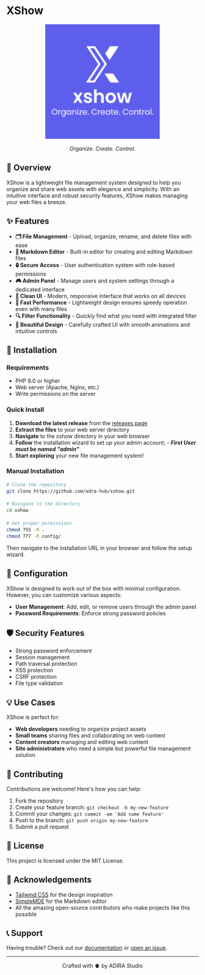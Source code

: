 # XShow

<div align="center">
  <img src="assets/img/xshow-logo-site.png" alt="XShow Logo" width="300">
  <p><em>Organize. Create. Control.</em></p>
</div>

## 🌟 Overview

XShow is a lightweight file management system designed to help you organize and share web assets with elegance and simplicity. With an intuitive interface and robust security features, XShow makes managing your web files a breeze.

## ✨ Features

- **🗂️ File Management** - Upload, organize, rename, and delete files with ease
- **📝 Markdown Editor** - Built-in editor for creating and editing Markdown files
- **🔒 Secure Access** - User authentication system with role-based permissions
- **🎮 Admin Panel** - Manage users and system settings through a dedicated interface
- **🧩 Clean UI** - Modern, responsive interface that works on all devices
- **🚀 Fast Performance** - Lightweight design ensures speedy operation even with many files
- **🔍 Filter Functionality** - Quickly find what you need with integrated filter
- **🎨 Beautiful Design** - Carefully crafted UI with smooth animations and intuitive controls


## 🚀 Installation

### Requirements

- PHP 8.0 or higher
- Web server (Apache, Nginx, etc.)
- Write permissions on the server

### Quick Install

1. **Download the latest release** from the [releases page](https://github.com/adra-hub/xshow/releases)
2. **Extract the files** to your web server directory
3. **Navigate** to the xshow directory in your web browser
4. **Follow** the installation wizard to set up your admin account; - ***First User must be named "admin"***
5. **Start exploring** your new file management system!

### Manual Installation

```bash
# Clone the repository
git clone https://github.com/adra-hub/xshow.git

# Navigate to the directory
cd xshow

# Set proper permissions
chmod 755 -R .
chmod 777 -R config/
```

Then navigate to the installation URL in your browser and follow the setup wizard.

## 🔧 Configuration

XShow is designed to work out of the box with minimal configuration. However, you can customize various aspects:

- **User Management**: Add, edit, or remove users through the admin panel
- **Password Requirements**: Enforce strong password policies

## 🛡️ Security Features

- Strong password enforcement
- Session management
- Path traversal protection
- XSS protection
- CSRF protection
- File type validation

## 💡 Use Cases

XShow is perfect for:

- **Web developers** needing to organize project assets
- **Small teams** sharing files and collaborating on web content
- **Content creators** managing and editing web content
- **Site administrators** who need a simple but powerful file management solution

## 🤝 Contributing

Contributions are welcome! Here's how you can help:

1. Fork the repository
2. Create your feature branch: `git checkout -b my-new-feature`
3. Commit your changes: `git commit -am 'Add some feature'`
4. Push to the branch: `git push origin my-new-feature`
5. Submit a pull request



## 📜 License

This project is licensed under the MIT License.

## 🙏 Acknowledgements

- [Tailwind CSS](https://tailwindcss.com/) for the design inspiration
- [SimpleMDE](https://simplemde.com/) for the Markdown editor
- All the amazing open-source contributors who make projects like this possible

## 📞 Support

Having trouble? Check out our [documentation](https://github.com/adra-hub/xshow/wiki) or [open an issue](https://github.com/adra-hub/xshow/issues/new).

---

<div align="center">
  <p>Crafted with 🫀 by ADIRA Studio</p>
</div>
